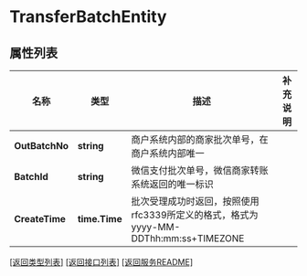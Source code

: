# TransferBatchEntity

## 属性列表

名称 | 类型 | 描述 | 补充说明
------------ | ------------- | ------------- | -------------
**OutBatchNo** | **string** | 商户系统内部的商家批次单号，在商户系统内部唯一 | 
**BatchId** | **string** | 微信支付批次单号，微信商家转账系统返回的唯一标识 | 
**CreateTime** | **time.Time** | 批次受理成功时返回，按照使用rfc3339所定义的格式，格式为yyyy-MM-DDThh:mm:ss+TIMEZONE | 

[\[返回类型列表\]](README.md#类型列表)
[\[返回接口列表\]](README.md#接口列表)
[\[返回服务README\]](README.md)


